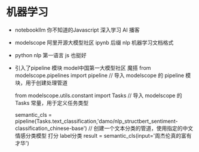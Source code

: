 # 机器学习

- notebookllm
  你不知道的Javascript 深入学习
  AI 播客

- modelscope
  阿里开源大模型社区
  ipynb 后缀
  nlp 机器学习文档格式

- python
  nlp 第一语言
  js 也挺好

- 引入了pipeline 模块
  model中国第一大模型社区
  魔搭
  from modelscope.pipelines import pipeline  // 导入 modelscope 的 pipeline 模块，用于创建处理管道

  from modelscope.utils.constant import Tasks  // 导入 modelscope 的 Tasks 常量，用于定义任务类型
  
  semantic_cls = pipeline(Tasks.text_classification,'damo/nlp_structbert_sentiment-classification_chinese-base')  // 创建一个文本分类的管道，使用指定的中文情感分类模型
  打分 label分类
  result = semantic_cls(input='周杰伦真的富有才华')